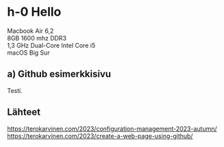 # h-0 Hello

Macbook Air 6,2    
8GB 1600 mhz DDR3  
1,3 GHz Dual-Core Intel Core i5  
macOS Big Sur  

## a) Github esimerkkisivu  

Testi. 

## Lähteet  

https://terokarvinen.com/2023/configuration-management-2023-autumn/  
https://terokarvinen.com/2023/create-a-web-page-using-github/
